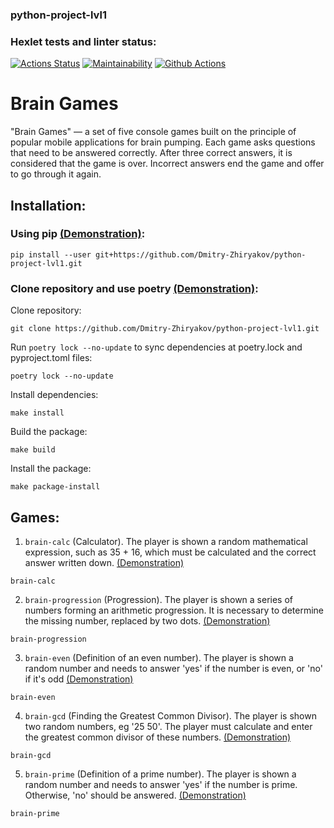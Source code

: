 ### python-project-lvl1
### Hexlet tests and linter status:
[![Actions Status](https://github.com/Dmitry-Zhiryakov/python-project-lvl1/workflows/hexlet-check/badge.svg)](https://github.com/Dmitry-Zhiryakov/python-project-lvl1/actions)
[![Maintainability](https://api.codeclimate.com/v1/badges/edc43778536664726a54/maintainability)](https://codeclimate.com/github/Dmitry-Zhiryakov/python-project-lvl1/maintainability)
[![Github Actions](https://github.com/Dmitry-Zhiryakov/python-project-lvl1/actions/workflows/github_actions.yml/badge.svg)](https://github.com/Dmitry-Zhiryakov/python-project-lvl1/actions/workflows/github_actions.yml)

# Brain Games

"Brain Games" — a set of five console games built on the principle of popular mobile applications for brain pumping. Each game asks questions that need to be answered correctly. After three correct answers, it is considered that the game is over. Incorrect answers end the game and offer to go through it again.

## Installation:

### Using pip [(Demonstration)](https://asciinema.org/a/Mudh1GPExqwiCLLQUjIaZpGIn):

```
pip install --user git+https://github.com/Dmitry-Zhiryakov/python-project-lvl1.git
```

### Clone repository and use poetry [(Demonstration)](https://asciinema.org/a/wjU0lPlmn0aot2al5FP8gcYhX):

Clone repository:

```
git clone https://github.com/Dmitry-Zhiryakov/python-project-lvl1.git
```

Run `poetry lock --no-update` to sync dependencies at poetry.lock and pyproject.toml files:

```
poetry lock --no-update
```

Install dependencies:

```
make install
```

Build the package:

```
make build
```

Install the package:

```
make package-install
```

## Games:

1. `brain-calc` (Calculator). The player is shown a random mathematical expression, such as 35 + 16, which must be calculated and the correct answer written down. [(Demonstration)](https://asciinema.org/a/rOwFEkJsPNDsnDmvcv56nkA5L)

```
brain-calc
```

2. `brain-progression` (Progression). The player is shown a series of numbers forming an arithmetic progression. It is necessary to determine the missing number, replaced by two dots. [(Demonstration)](https://asciinema.org/a/s3EYS7RirmZ9tWOpAUjGH97eU)

```
brain-progression
```

3. `brain-even` (Definition of an even number). The player is shown a random number and needs to answer 'yes' if the number is even, or 'no' if it's odd [(Demonstration)](https://asciinema.org/a/C2RQeg5Is05d545vesH0Ua7xj)  
 
```
brain-even
```

4. `brain-gcd` (Finding the Greatest Common Divisor). The player is shown two random numbers, eg '25 50'. The player must calculate and enter the greatest common divisor of these numbers. [(Demonstration)](https://asciinema.org/a/Rgp8boeJBtOajKeXW9lTPpEmN)
 
```
brain-gcd
```

5. `brain-prime` (Definition of a prime number). The player is shown a random number and needs to answer 'yes' if the number is prime. Otherwise, 'no' should be answered. [(Demonstration)](https://asciinema.org/a/wvweybDdEblCrCRzlJ1OxRXtV)

```
brain-prime
```
